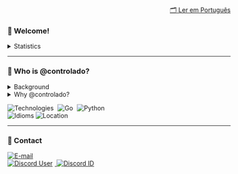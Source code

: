 <p align="right">
  <a href="./README-PT.md">🗂️ Ler em Português</a>
</p>

<h3>🐳 Welcome!</h3>

<details>
  <summary>Statistics</summary>
  <br>
  <p>
    <a href="https://github.com/denvercoder1/github-readme-streak-stats">
      <img src="./assets/wakatime.svg" alt="GitHub Streak" style="margin-right: 5px;">
    </a>
    <br>
    <a href="https://github.com/anuraghazra/github-readme-stats">
      <img src="./assets/stats.svg" alt="GitHub Statistics" style="margin-right: 5px;">
    </a>
    <br>
    <a href="https://github.com/anuraghazra/github-readme-stats">
      <img src="./assets/top-langs.svg" alt="Most used languages">
    </a>
  </p>
</details>

---

<h3>🔬 Who is @controlado?</h3>

<details>
  <summary>Background</summary>
  <div>
    <p>
      I've been working and making a living as a back-end programmer for 5 years.
    </p>
    <p>
      It all started because of a challenge I faced with a small online shop I used to run.
      <br>The question was: how could I sell to customers while I was asleep?
    </p>
    <p>
      The shop was small, the profit minimal, but it was frustrating to wake up to messages from people wanting to buy things overnight.
      The available solution was a third-party system costing R$1,000.00 – money I simply didn't have.
      So, I began learning JavaScript, but honestly, I wasn't passionate about it, you know?
    </p>
    <p>
      I switched to Python and really enjoyed studying that language.
    </p>
    <p>
      Then, <a href="https://github.com/iIlusion">a great friend</a> (who was also a customer at the time) started creating his own little shop too.
      With that, he helped me program, taught me what he knew, and I managed to significantly improve my own little shop.
    </p>
    <p>
      After months studying Python, I realized I enjoyed programming much more than having that little shop, despite meeting many incredible people back then.
      So, instead of keeping the shop, I started selling my systems to other sellers, who were previously my competitors.
      I made money from it. I managed to help my family. After that, I worked for years as the programming sector lead at a huge airline miles company.
    </p>
     <p>
      These days, I really enjoy programming in Go, Python, JavaScript, TypeScript, and others.
    </p>
  </div>
</details>

<details style="margin-bottom: 10px;">
  <summary>Why @controlado?</summary>
  <div style="margin-bottom: -2px; text-align: left;">
    <p>
      There's no story behind that username.<br>
      It's just a word, a visually beautiful word.
    </p>
  </div>
</details>

<p>
  <img src="https://img.shields.io/static/v1?logo=gnometerminal&logoColor=white&label=&labelColor=4f94ef&message=Technologies&color=white&style=flat" alt="Technologies" style="margin-right: 5px;">
  <img src="https://img.shields.io/static/v1?logo=Go&logoColor=white&label=&labelColor=4f94ef&message=Go&color=white&style=flat" alt="Go" style="margin-right: 5px;">
  <img src="https://img.shields.io/static/v1?logo=Python&logoColor=white&label=&labelColor=4f94ef&message=Python&color=white&style=flat" alt="Python">
  <br>
  <img src="https://img.shields.io/static/v1?logo=Google%20Translate&logoColor=white&label=Idioms&labelColor=4f94ef&message=PT-BR%20%20EN&color=white&style=flat" alt="Idioms">
  <img src="https://img.shields.io/static/v1?logo=Google%20Maps&logoColor=white&label=Location&labelColor=4f94ef&message=Brazil&color=white&style=flat" alt="Location" style="margin-right: 5px;">
</p>

---

<h3>📡 Contact</h3>

<p>
  <a href="mailto:yangabrielogy@gmail.com">
    <img src="https://img.shields.io/static/v1?logo=mailboxdotorg&logoColor=white&label=E-mail&labelColor=4f94ef&message=yangabrielogy@gmail.com&color=white&style=flat" alt="E-mail">
  </a>
  <br>
  <a href="https://discord.com/users/854886148455399436">
    <img src="https://img.shields.io/static/v1?logo=Discord&logoColor=white&label=User&labelColor=4f94ef&message=@feminismo&color=white&style=flat" alt="Discord User" style="margin-right: 5px;">
  </a>
  <a href="https://discord.com/users/854886148455399436">
    <img src="https://img.shields.io/static/v1?logo=&logoColor=white&label=ID&labelColor=4f94ef&message=854886148455399436&color=white&style=flat" alt="Discord ID">
  </a>
</p>